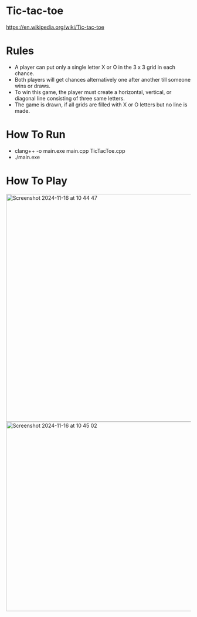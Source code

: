 # Tic-tac-toe
https://en.wikipedia.org/wiki/Tic-tac-toe

# Rules
* A player can put only a single letter X or O in the 3 x 3 grid in each chance.
* Both players will get chances alternatively one after another till someone wins or draws. 
* To win this game, the player must create a horizontal, vertical, or diagonal line consisting of three same letters.
* The game is drawn, if all grids are filled with X or O letters but no line is made.

# How To Run
* clang++ -o main.exe main.cpp TicTacToe.cpp
* ./main.exe

# How To Play
<img width="620" alt="Screenshot 2024-11-16 at 10 44 47" src="https://github.com/user-attachments/assets/a9f5c2ae-a4e3-4dcb-b60c-3c87a86a16b9">
<img width="516" alt="Screenshot 2024-11-16 at 10 45 02" src="https://github.com/user-attachments/assets/f95d2811-ac8c-452a-9961-397965cd4892">
